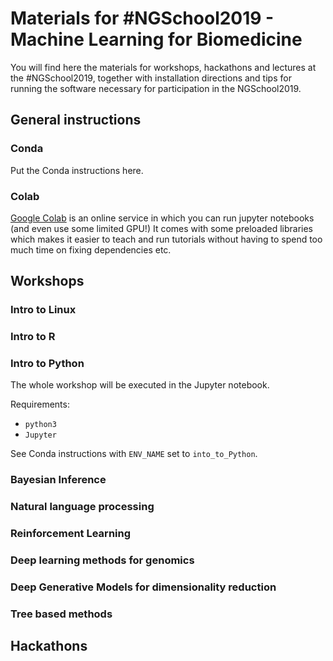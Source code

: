 # Materials for #NGSchool2019 - Machine Learning for Biomedicine

You will find here the materials for workshops, hackathons and lectures at the #NGSchool2019, together with installation directions and tips for running the software necessary for participation in the NGSchool2019.

## General instructions

### Conda
Put the Conda instructions here.

### Colab
[Google Colab](https://colab.research.google.com) is an online service in which you can run jupyter notebooks (and even use some limited GPU!) It comes with some preloaded libraries which makes it easier to teach and run tutorials without having to spend too much time on fixing dependencies etc.

## Workshops

### Intro to Linux
### Intro to R
### Intro to Python
The whole workshop will be executed in the Jupyter notebook. 

Requirements:
* `python3`  
* `Jupyter`  

See Conda instructions with `ENV_NAME` set to `into_to_Python`. 

### Bayesian Inference
### Natural language processing
### Reinforcement Learning
### Deep learning methods for genomics 
### Deep Generative Models for dimensionality reduction
### Tree based methods

## Hackathons
